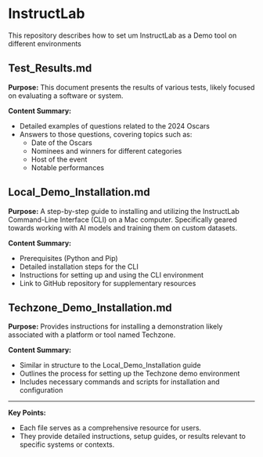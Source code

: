 # InstructLab
This repository describes how to set um InstructLab as a Demo tool on different environments

## Test_Results.md

**Purpose:** This document presents the results of various tests, likely focused on evaluating a software or system.

**Content Summary:**
- Detailed examples of questions related to the 2024 Oscars
- Answers to those questions, covering topics such as:
    - Date of the Oscars
    - Nominees and winners for different categories
    - Host of the event
    - Notable performances

## Local_Demo_Installation.md

**Purpose:** A step-by-step guide to installing and utilizing the InstructLab Command-Line Interface (CLI) on a Mac computer.  Specifically geared towards working with AI models and training them on custom datasets.

**Content Summary:**
- Prerequisites (Python and Pip)
- Detailed installation steps for the CLI
- Instructions for setting up and using the CLI environment
- Link to GitHub repository for supplementary resources

## Techzone_Demo_Installation.md

**Purpose:**  Provides instructions for installing a demonstration likely associated with a platform or tool named Techzone.

**Content Summary:**
- Similar in structure to the Local_Demo_Installation guide
- Outlines the process for setting up the Techzone demo environment
- Includes necessary commands and scripts for installation and configuration


---

**Key Points:**
- Each file serves as a comprehensive resource for users.
- They provide detailed instructions, setup guides, or results relevant to specific systems or contexts. 
